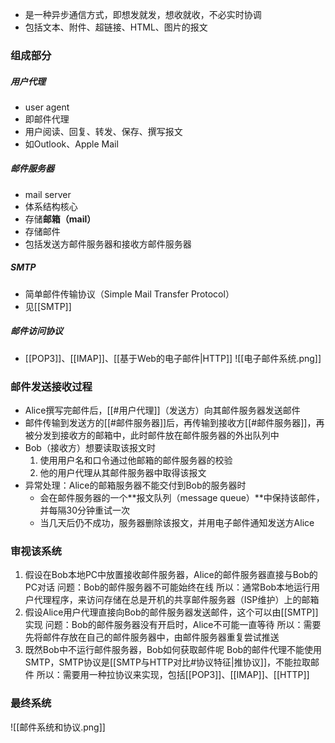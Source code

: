 - 是一种异步通信方式，即想发就发，想收就收，不必实时协调
- 包括文本、附件、超链接、HTML、图片的报文
### 组成部分
##### 用户代理
- user agent
- 即邮件代理
- 用户阅读、回复、转发、保存、撰写报文
- 如Outlook、Apple Mail
##### 邮件服务器
- mail server
- 体系结构核心
- 存储**邮箱（mail）**
- 存储邮件
- 包括发送方邮件服务器和接收方邮件服务器
##### SMTP
- 简单邮件传输协议（Simple Mail Transfer Protocol）
- 见[[SMTP]]
##### 邮件访问协议
- [[POP3]]、[[IMAP]]、[[基于Web的电子邮件|HTTP]]
![[电子邮件系统.png]]
### 邮件发送接收过程
- Alice撰写完邮件后，[[#用户代理]]（发送方）向其邮件服务器发送邮件
- 邮件传输到发送方的[[#邮件服务器]]后，再传输到接收方[[#邮件服务器]]，再被分发到接收方的邮箱中，此时邮件放在邮件服务器的外出队列中
- Bob（接收方）想要读取该报文时
	1. 使用用户名和口令通过他邮箱的邮件服务器的校验
	2. 他的用户代理从其邮件服务器中取得该报文
- 异常处理：Alice的邮箱服务器不能交付到Bob的服务器时
	- 会在邮件服务器的一个**报文队列（message queue）**中保持该邮件，并每隔30分钟重试一次
	- 当几天后仍不成功，服务器删除该报文，并用电子邮件通知发送方Alice

### 审视该系统
1. 假设在Bob本地PC中放置接收邮件服务器，Alice的邮件服务器直接与Bob的PC对话
	问题：Bob的邮件服务器不可能始终在线
	所以：通常Bob本地运行用户代理程序，来访问存储在总是开机的共享邮件服务器（ISP维护）上的邮箱
2. 假设Alice用户代理直接向Bob的邮件服务器发送邮件，这个可以由[[SMTP]]实现
	问题：Bob的邮件服务器没有开启时，Alice不可能一直等待
	所以：需要先将邮件存放在自己的邮件服务器中，由邮件服务器重复尝试推送
3. 既然Bob中不运行邮件服务器，Bob如何获取邮件呢
	Bob的邮件代理不能使用SMTP，SMTP协议是[[SMTP与HTTP对比#协议特征|推协议]]，不能拉取邮件
	所以：需要用一种拉协议来实现，包括[[POP3]]、[[IMAP]]、[[HTTP]]
	
### 最终系统
![[邮件系统和协议.png]]